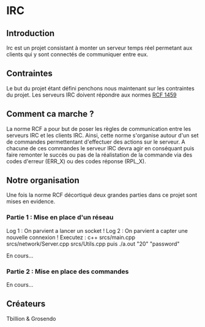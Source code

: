 # IRC

## Introduction

Irc est un projet consistant à monter un serveur temps réel permetant aux clients qui y sont connectés de communiquer entre eux.

## Contraintes

Le but du projet étant défini penchons nous maintenant sur les contraintes du projet. 
Les serveurs IRC doivent répondre aux normes <a href="http://abcdrfc.free.fr/rfc-vf/rfc1459.html">RCF 1459</a>

## Comment ca marche ?

La norme RCF a pour but de poser les règles de communication entre les serveurs IRC et les clients IRC.
Ainsi, cette norme s'organise autour d'un set de commandes permettentant d'effectuer des actions sur le serveur.
A chacune de ces commandes le serveur IRC devra agir en conséquant puis faire remonter le succès ou pas de la réalistation de la commande via des codes d'erreur (ERR_X) ou des codes réponse (RPL_X).

## Notre organisation

Une fois la norme RCF décortiqué deux grandes parties dans ce projet sont mises en evidence.

### Partie 1 : Mise en place d'un réseau

Log 1 : On parvient a lancer un socket ! 
Log 2 : On parvient a capter une nouvelle connexion !
Executez : c++ srcs/main.cpp srcs/network/Server.cpp srcs/Utils.cpp 
puis  ./a.out "20" "password"

En cours...

### Partie 2 : Mise en place des commandes

En cours...

## Créateurs

Tbillion & Grosendo